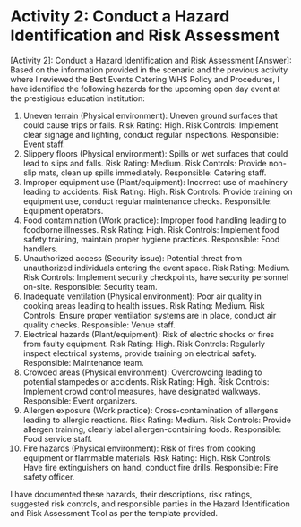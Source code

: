 # Activity 2: Conduct a Hazard Identification and Risk Assessment

[Activity 2]: Conduct a Hazard Identification and Risk Assessment
[Answer]: Based on the information provided in the scenario and the previous activity where I reviewed the Best Events Catering WHS Policy and Procedures, I have identified the following hazards for the upcoming open day event at the prestigious education institution:

1. Uneven terrain (Physical environment): Uneven ground surfaces that could cause trips or falls. Risk Rating: High. Risk Controls: Implement clear signage and lighting, conduct regular inspections. Responsible: Event staff.
2. Slippery floors (Physical environment): Spills or wet surfaces that could lead to slips and falls. Risk Rating: Medium. Risk Controls: Provide non-slip mats, clean up spills immediately. Responsible: Catering staff.
3. Improper equipment use (Plant/equipment): Incorrect use of machinery leading to accidents. Risk Rating: High. Risk Controls: Provide training on equipment use, conduct regular maintenance checks. Responsible: Equipment operators.
4. Food contamination (Work practice): Improper food handling leading to foodborne illnesses. Risk Rating: High. Risk Controls: Implement food safety training, maintain proper hygiene practices. Responsible: Food handlers.
5. Unauthorized access (Security issue): Potential threat from unauthorized individuals entering the event space. Risk Rating: Medium. Risk Controls: Implement security checkpoints, have security personnel on-site. Responsible: Security team.
6. Inadequate ventilation (Physical environment): Poor air quality in cooking areas leading to health issues. Risk Rating: Medium. Risk Controls: Ensure proper ventilation systems are in place, conduct air quality checks. Responsible: Venue staff.
7. Electrical hazards (Plant/equipment): Risk of electric shocks or fires from faulty equipment. Risk Rating: High. Risk Controls: Regularly inspect electrical systems, provide training on electrical safety. Responsible: Maintenance team.
8. Crowded areas (Physical environment): Overcrowding leading to potential stampedes or accidents. Risk Rating: High. Risk Controls: Implement crowd control measures, have designated walkways. Responsible: Event organizers.
9. Allergen exposure (Work practice): Cross-contamination of allergens leading to allergic reactions. Risk Rating: Medium. Risk Controls: Provide allergen training, clearly label allergen-containing foods. Responsible: Food service staff.
10. Fire hazards (Physical environment): Risk of fires from cooking equipment or flammable materials. Risk Rating: High. Risk Controls: Have fire extinguishers on hand, conduct fire drills. Responsible: Fire safety officer.

I have documented these hazards, their descriptions, risk ratings, suggested risk controls, and responsible parties in the Hazard Identification and Risk Assessment Tool as per the template provided.